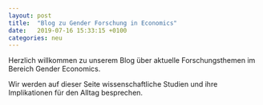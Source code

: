 ```yaml
---
layout: post
title:  "Blog zu Gender Forschung in Economics"
date:   2019-07-16 15:33:15 +0100
categories: neu
---
```


Herzlich willkommen zu unserem Blog über aktuelle Forschungsthemen im Bereich Gender Economics.

 Wir werden auf dieser Seite wissenschaftliche Studien und ihre Implikationen für den Alltag besprechen.
